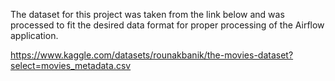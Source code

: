 The dataset for this project was taken from the link below and was processed to fit the desired data format for proper processing of the Airflow application.

https://www.kaggle.com/datasets/rounakbanik/the-movies-dataset?select=movies_metadata.csv
